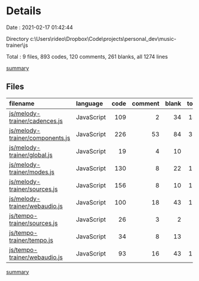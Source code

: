 # Details

Date : 2021-02-17 01:42:44

Directory c:\Users\rideo\Dropbox\Code\projects\personal\_dev\music-trainer\js

Total : 9 files,  893 codes, 120 comments, 261 blanks, all 1274 lines

[summary](results.md)

## Files
| filename | language | code | comment | blank | total |
| :--- | :--- | ---: | ---: | ---: | ---: |
| [js/melody-trainer/cadences.js](/js/melody-trainer/cadences.js) | JavaScript | 109 | 2 | 34 | 145 |
| [js/melody-trainer/components.js](/js/melody-trainer/components.js) | JavaScript | 226 | 53 | 84 | 363 |
| [js/melody-trainer/global.js](/js/melody-trainer/global.js) | JavaScript | 19 | 4 | 10 | 33 |
| [js/melody-trainer/modes.js](/js/melody-trainer/modes.js) | JavaScript | 130 | 8 | 22 | 160 |
| [js/melody-trainer/sources.js](/js/melody-trainer/sources.js) | JavaScript | 156 | 8 | 10 | 174 |
| [js/melody-trainer/webaudio.js](/js/melody-trainer/webaudio.js) | JavaScript | 100 | 18 | 43 | 161 |
| [js/tempo-trainer/sources.js](/js/tempo-trainer/sources.js) | JavaScript | 26 | 3 | 2 | 31 |
| [js/tempo-trainer/tempo.js](/js/tempo-trainer/tempo.js) | JavaScript | 34 | 8 | 13 | 55 |
| [js/tempo-trainer/webaudio.js](/js/tempo-trainer/webaudio.js) | JavaScript | 93 | 16 | 43 | 152 |

[summary](results.md)